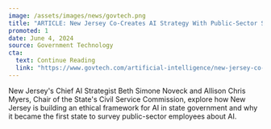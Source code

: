 ```yaml
---
image: /assets/images/news/govtech.png
title: "ARTICLE: New Jersey Co-Creates AI Strategy With Public-Sector Staff"
promoted: 1
date: June 4, 2024 
source: Government Technology
cta:
  text: Continue Reading
  link: "https://www.govtech.com/artificial-intelligence/new-jersey-co-creates-ai-strategy-with-public-sector-staff"
---
```


New Jersey's Chief AI Strategist Beth Simone Noveck and Allison Chris Myers, Chair of the State's Civil Service Commission, explore how New Jersey is building an ethical framework for AI in state government and why it became the first state to survey public-sector employees about AI. 
